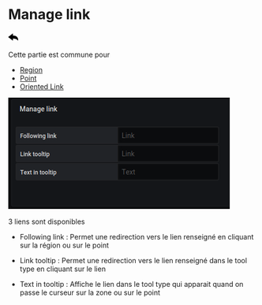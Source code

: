 # Manage link
[![](../../screenshots/other/Go-back.png)](coordinates.md)

Cette partie est commune pour 

- [Region](coordinates-space-region.md)
- [Point](coordinates-space-point.md)
- [Oriented Link](coordinates-space-link.md)

![main metric](../../screenshots/editor/coordinates/manage-link/manage-link.png)


3 liens sont disponibles


- Following link : Permet une redirection vers le lien renseigné en cliquant sur la région ou sur le point

- Link tooltip : Permet une redirection vers le lien renseigné dans le tool type en cliquant sur le lien

- Text in tooltip : Affiche le lien dans le tool type qui apparait quand on passe le curseur sur la zone ou sur le point

